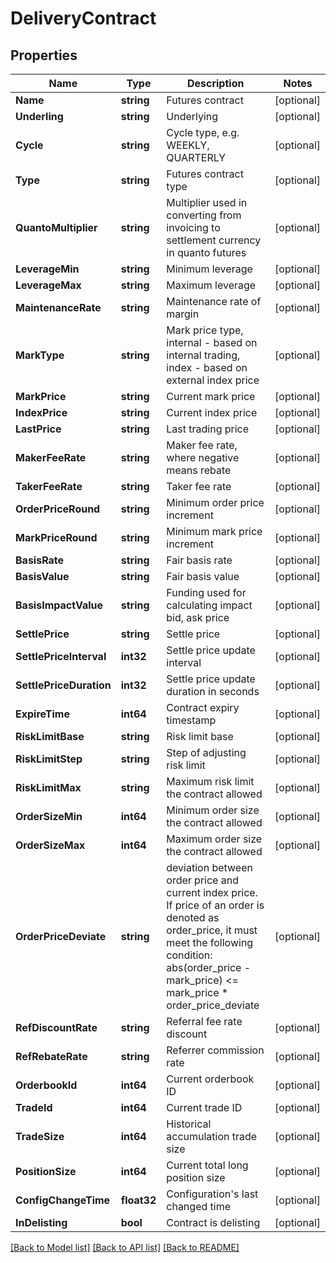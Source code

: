 # DeliveryContract

## Properties
Name | Type | Description | Notes
------------ | ------------- | ------------- | -------------
**Name** | **string** | Futures contract | [optional] 
**Underling** | **string** | Underlying | [optional] 
**Cycle** | **string** | Cycle type, e.g. WEEKLY, QUARTERLY | [optional] 
**Type** | **string** | Futures contract type | [optional] 
**QuantoMultiplier** | **string** | Multiplier used in converting from invoicing to settlement currency in quanto futures | [optional] 
**LeverageMin** | **string** | Minimum leverage | [optional] 
**LeverageMax** | **string** | Maximum leverage | [optional] 
**MaintenanceRate** | **string** | Maintenance rate of margin | [optional] 
**MarkType** | **string** | Mark price type, internal - based on internal trading, index - based on external index price | [optional] 
**MarkPrice** | **string** | Current mark price | [optional] 
**IndexPrice** | **string** | Current index price | [optional] 
**LastPrice** | **string** | Last trading price | [optional] 
**MakerFeeRate** | **string** | Maker fee rate, where negative means rebate | [optional] 
**TakerFeeRate** | **string** | Taker fee rate | [optional] 
**OrderPriceRound** | **string** | Minimum order price increment | [optional] 
**MarkPriceRound** | **string** | Minimum mark price increment | [optional] 
**BasisRate** | **string** | Fair basis rate | [optional] 
**BasisValue** | **string** | Fair basis value | [optional] 
**BasisImpactValue** | **string** | Funding used for calculating impact bid, ask price | [optional] 
**SettlePrice** | **string** | Settle price | [optional] 
**SettlePriceInterval** | **int32** | Settle price update interval | [optional] 
**SettlePriceDuration** | **int32** | Settle price update duration in seconds | [optional] 
**ExpireTime** | **int64** | Contract expiry timestamp | [optional] 
**RiskLimitBase** | **string** | Risk limit base | [optional] 
**RiskLimitStep** | **string** | Step of adjusting risk limit | [optional] 
**RiskLimitMax** | **string** | Maximum risk limit the contract allowed | [optional] 
**OrderSizeMin** | **int64** | Minimum order size the contract allowed | [optional] 
**OrderSizeMax** | **int64** | Maximum order size the contract allowed | [optional] 
**OrderPriceDeviate** | **string** | deviation between order price and current index price. If price of an order is denoted as order_price, it must meet the following condition:      abs(order_price - mark_price) &lt;&#x3D; mark_price * order_price_deviate | [optional] 
**RefDiscountRate** | **string** | Referral fee rate discount | [optional] 
**RefRebateRate** | **string** | Referrer commission rate | [optional] 
**OrderbookId** | **int64** | Current orderbook ID | [optional] 
**TradeId** | **int64** | Current trade ID | [optional] 
**TradeSize** | **int64** | Historical accumulation trade size | [optional] 
**PositionSize** | **int64** | Current total long position size | [optional] 
**ConfigChangeTime** | **float32** | Configuration&#39;s last changed time | [optional] 
**InDelisting** | **bool** | Contract is delisting | [optional] 

[[Back to Model list]](../README.md#documentation-for-models) [[Back to API list]](../README.md#documentation-for-api-endpoints) [[Back to README]](../README.md)


